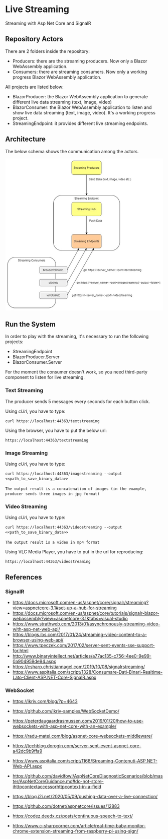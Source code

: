 # Live Streaming
Streaming with Asp Net Core and SignalR

## Repository Actors

There are 2 folders inside the repository:

- Producers: there are the streaming producers. Now only a Blazor WebAssembly application.
- Consumers: there are streaming consumers. Now only a working progress Blazor WebAssembly application.

All projects are listed below:

- BlazorProducer: the Blazor WebAssembly application to generate different live data streaming (text, image, video)
- BlazorConsumer: the Blazor WebAssembly application to listen and show live data streaming (text, image, video). It's a working progress project.
- StreamingEndpoint: it provides different live streaming endpoints.

## Architecture

The below schema shows the communication among the actors.

![Live Streaming Class Diagram](assets/LiveStreamingClassDiagram.jpg)

## Run the System

In order to play with the streaming, it's necessary to run the following projects:

- StreamingEndpoint
- BlazorProducer.Server
- BlazorConsumer.Server

For the moment the consumer doesn't work, so you need third-party component to listen for live streaming.

### Text Streaming

The producer sends 5 messages every seconds for each button click.

Using *cUrl*, you have to type:

    curl https://localhost:44363/textstreaming

Using the browser, you have to put the below url:

    https://localhost:44363/textstreaming

### Image Streaming

Using *cUrl*, you have to type:

    curl https://localhost:44363/imagestreaming --output <<path_to_save_binary_data>>
    
    The output result is a concatenation of images (in the example, producer sends three images in jpg format)

### Video Streaming

Using *cUrl*, you have to type:

    curl https://localhost:44363/videostreaming --output <<path_to_save_binary_data>>

    The output result is a video in mp4 format

Using VLC Media Player, you have to put in the url for reproducing:

    https://localhost:44363/videostreaming 

## References

### SignalR

- <https://docs.microsoft.com/en-us/aspnet/core/signalr/streaming?view=aspnetcore-3.1#set-up-a-hub-for-streaming>
- <https://docs.microsoft.com/en-us/aspnet/core/tutorials/signalr-blazor-webassembly?view=aspnetcore-3.1&tabs=visual-studio>
- <https://www.strathweb.com/2013/01/asynchronously-streaming-video-with-asp-net-web-api/>
- <https://blogs.ibs.com/2017/01/24/streaming-video-content-to-a-browser-using-web-api/>
- <https://www.tpeczek.com/2017/02/server-sent-events-sse-support-for.html>
- <http://www.binaryintellect.net/articles/a77ac135-c756-4ee0-9e99-0a904959de94.aspx>
- <https://csharp.christiannagel.com/2019/10/08/signalrstreaming/>
- <https://www.aspitalia.com/script/1328/Consumare-Dati-Binari-Realtime-Lato-Client-ASP.NET-Core-SignalR.aspx>

### WebSocket

- <https://ikriv.com/blog/?p=4643>
- <https://github.com/ikriv-samples/WebSocketDemo/>
- <https://peterdaugaardrasmussen.com/2019/01/20/how-to-use-websockets-with-asp-net-core-with-an-example/>
- <https://radu-matei.com/blog/aspnet-core-websockets-middleware/>
- <https://techblog.dorogin.com/server-sent-event-aspnet-core-a42dc9b9ffa9>
- <https://www.aspitalia.com/script/1168/Streaming-Contenuti-ASP.NET-Web-API.aspx>

- <https://github.com/davidfowl/AspNetCoreDiagnosticScenarios/blob/master/AspNetCoreGuidance.md#do-not-store-ihttpcontextaccessorhttpcontext-in-a-field>
- <https://blog.j2i.net/2020/05/09/pushing-data-over-a-live-connection/>
- <https://github.com/dotnet/aspnetcore/issues/12883>
- <https://codez.deedx.cz/posts/continuous-speech-to-text/>
- <https://www.c-sharpcorner.com/article/real-time-baby-monitor-chrome-extension-streaming-from-raspberry-pi-using-sign/>